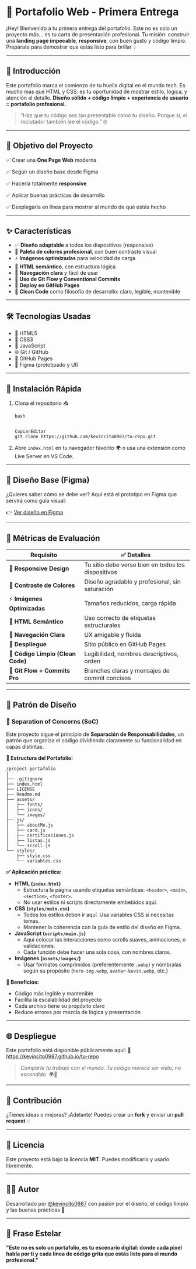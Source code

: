 # 🚀 Portafolio Web - Primera Entrega

¡Hey! Bienvenido a tu primera entrega del portafolio.
 Este no es solo un proyecto más… es tu carta de presentación profesional.
 Tu misión: construir una **landing page impecable**, **responsive**, con buen gusto y código limpio.
 Prepárate para demostrar que estás listo para brillar 💡

------

## 📘 Introducción

Este portafolio marca el comienzo de tu huella digital en el mundo tech.
 Es mucho más que HTML y CSS: es tu oportunidad de mostrar estilo, lógica, y atención al detalle.
 **Diseño sólido + código limpio + experiencia de usuario = portafolio profesional.**

> “Haz que tu código sea tan presentable como tu diseño. Porque sí, el reclutador también lee el código.” 🤓

------

## 🎯 Objetivo del Proyecto

✅ Crear una **One Page Web** moderna

 ✅ Seguir un diseño base desde Figma

 ✅ Hacerla totalmente **responsive**

 ✅ Aplicar buenas prácticas de desarrollo
 
 ✅ Desplegarla en línea para mostrar al mundo de qué estás hecho

------

## ✨ Características

- ✅ **Diseño adaptable** a todos los dispositivos (responsive)
- 🎨 **Paleta de colores profesional**, con buen contraste visual
- ⚡ **Imágenes optimizadas** para velocidad de carga
- 🧱 **HTML semántico**, con estructura lógica
- 🧭 **Navegación clara** y fácil de usar
- 📂 **Uso de Git Flow y Conventional Commits**
- 🚀 **Deploy en GitHub Pages**
- 🧼 **Clean Code** como filosofía de desarrollo: claro, legible, mantenible

------

## 🛠️ Tecnologías Usadas

- 🔵 HTML5
- 🎨 CSS3
- 💛 JavaScript
- 🌐 Git / GitHub
- 🚀 GitHub Pages
- 🎨 Figma (prototipado y UI)

------

## 🧩 Instalación Rápida

1. Clona el repositorio 📥

   ```
   bash
   
   
   CopiarEditar
   git clone https://github.com/kevincito0987/tu-repo.git
   ```

2. Abre `index.html` en tu navegador favorito 🌍
    o usa una extensión como Live Server en VS Code.

------

## 🎨 Diseño Base (Figma)

¿Quieres saber cómo se debe ver?
 Aquí está el prototipo en Figma que servirá como guía visual:

👉 [Ver diseño en Figma](https://www.figma.com/design/VudHmFzZssjyP1UWVp5PoV/Portfolio---NextJS-14---Blog-|-Richard-Vinueza-GitHub--Community-?node-id=179-149)

------

## 📏 Métricas de Evaluación

| Requisito                        | ✅ Detalles                                         |
| -------------------------------- | -------------------------------------------------- |
| 📱 **Responsive Design**          | Tu sitio debe verse bien en todos los dispositivos |
| 🎨 **Contraste de Colores**       | Diseño agradable y profesional, sin saturación     |
| ⚡ **Imágenes Optimizadas**       | Tamaños reducidos, carga rápida                    |
| 🧠 **HTML Semántico**             | Uso correcto de etiquetas estructurales            |
| 🧭 **Navegación Clara**           | UX amigable y fluida                               |
| 🚀 **Despliegue**                 | Sitio público en GitHub Pages                      |
| 🧼 **Código Limpio (Clean Code)** | Legibilidad, nombres descriptivos, orden           |
| 🔀 **Git Flow + Commits Pro**     | Branches claras y mensajes de commit concisos      |

------

## 🧠 Patrón de Diseño

### 🎯 **Separation of Concerns (SoC)**

Este proyecto sigue el principio de **Separación de Responsabilidades**, un patrón que organiza el código dividiendo claramente su funcionalidad en capas distintas.

**🧱 Estructura del Portafolio:**

```
/project-portafolio
│
├── .gitignore
├── index.html       
├── LICENSE
├── Readme.md
├── assets/
│   ├── fonts/
│   ├── icons/
│   └── images/
├── js/
│   ├── aboutMe.js
│   ├── card.js
│   ├── certificaciones.js
│   ├── listas.js
│   └── scroll.js
└── styles/
    ├── style.css
    └── variables.css
```

**✅ Aplicación práctica:**

- **HTML (`index.html`)**
  - Estructura la página usando etiquetas semánticas: `<header>`, `<main>`, `<section>`, `<footer>`.
  - No usar estilos ni scripts directamente embebidos aquí.
- **CSS (`styles/main.css`)**
  - Todos los estilos deben ir aquí. Usa variables CSS si necesitas temas.
  - Mantener la coherencia con la guía de estilo del diseño en Figma.
- **JavaScript (`scripts/main.js`)**
  - Aquí colocar las interacciones como scrolls suaves, animaciones, o validaciones.
  - Cada función debe hacer una sola cosa, con nombres claros.
- **Imágenes (`assets/images/`)**
  - Usar formatos comprimidos (preferentemente `.webp`) y nómbralas según su propósito (`hero-img.webp`, `avatar-kevin.webp`, etc.)

**🎯 Beneficios:**

- Código más legible y mantenible
- Facilita la escalabilidad del proyecto
- Cada archivo tiene su propósito claro
- Reduce errores por mezcla de lógica y presentación

------

## 🌐 Despliegue

Este portafolio está disponible públicamente aquí:
 🔗 https://kevincito0987.github.io/tu-repo

> *Comparte tu trabajo con el mundo. Tu código merece ser visto, no escondido.* 🌍🚀

------

## 🤝 Contribución

¿Tienes ideas o mejoras? ¡Adelante!
 Puedes crear un **fork** y enviar un **pull request** 💡

------

## 📄 Licencia

Este proyecto está bajo la licencia **MIT**. Puedes modificarlo y usarlo libremente.

------

## 👨‍💻 Autor

Desarrollado por [@kevincito0987](https://github.com/kevincito0987) con pasión por el diseño, el código limpio y las buenas prácticas 🚀

------

## 🌟 Frase Estelar

**"Este no es solo un portafolio, es tu escenario digital: donde cada pixel habla por ti y cada línea de código grita que estás listo para el mundo profesional."**